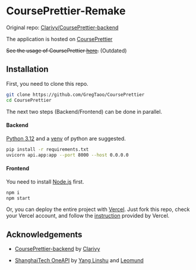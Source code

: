 # CoursePrettier-Remake

Original repo: [Clarivy/CoursePrettier-backend](https://github.com/Clarivy/CoursePrettier-backend)

The application is hosted on [CoursePrettier](https://course.gregtao.top)

~~See the usage of CoursePrettier [here](https://clarivy.github.io/posts/courseprettier/courseprettier/).~~ (Outdated)

## Installation

First, you need to clone this repo.

```bash
git clone https://github.com/GregTaoo/CoursePrettier
cd CoursePrettier
```

The next two steps (Backend/Frontend) can be done in parallel.

#### Backend

[Python 3.12](https://www.python.org/downloads/release/python-3120) and a [venv](https://docs.python.org/3.12/library/venv.html) of python are suggested.

```bash
pip install -r requirements.txt
uvicorn api.app:app --port 8000 --host 0.0.0.0
```

#### Frontend

You need to install [Node.js](https://nodejs.org/en) first.

```bash
npm i
npm start
```

Or, you can deploy the entire project with [Vercel](https://vercel.com/). 
Just fork this repo, check your Vercel account, and follow the [instruction](https://vercel.com/docs/git/vercel-for-github) provided by Vercel.

## Acknowledgements

- [CoursePrettier-backend](https://github.com/Clarivy/CoursePrettier-backend) by [Clarivy](https://github.com/Clarivy)

- [ShanghaiTech OneAPI](https://github.com/yanglinshu/openapi-ce) by [Yang Linshu](https://github.com/yanglinshu/) and [Leomund](https://gitlab.isp.moe/Leomund)